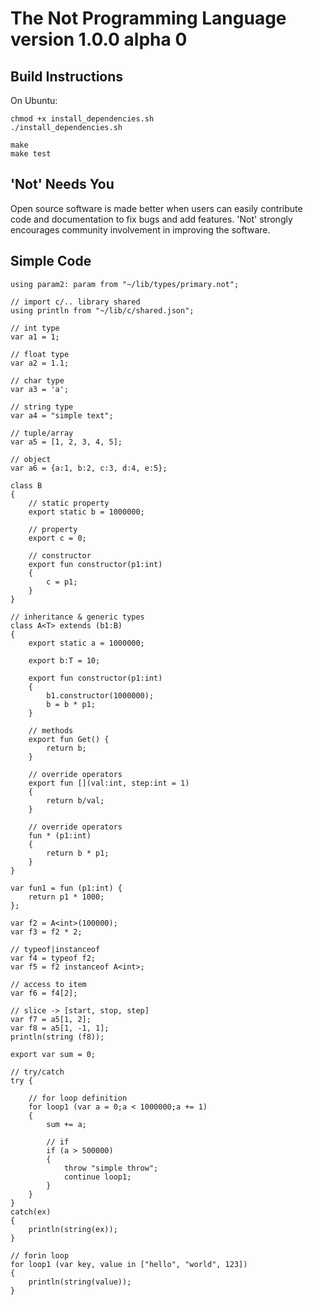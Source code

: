 # The Not Programming Language version 1.0.0 alpha 0

## Build Instructions
On Ubuntu:
```
chmod +x install_dependencies.sh
./install_dependencies.sh

make
make test
```

## 'Not' Needs You
Open source software is made better when users can easily contribute code and documentation to fix bugs and add features. 'Not' strongly encourages community involvement in improving the software.



## Simple Code
```not
using param2: param from "~/lib/types/primary.not";

// import c/.. library shared
using println from "~/lib/c/shared.json";

// int type
var a1 = 1;

// float type
var a2 = 1.1;

// char type
var a3 = 'a';

// string type
var a4 = "simple text";

// tuple/array
var a5 = [1, 2, 3, 4, 5];

// object
var a6 = {a:1, b:2, c:3, d:4, e:5};

class B
{
	// static property
	export static b = 1000000;

	// property
	export c = 0;

	// constructor
	export fun constructor(p1:int)
	{
		c = p1;
	}
}

// inheritance & generic types
class A<T> extends (b1:B)
{
	export static a = 1000000;

	export b:T = 10;

	export fun constructor(p1:int)
	{
		b1.constructor(1000000);
		b = b * p1;
	}

	// methods
	export fun Get() {
		return b;
	}

	// override operators
	export fun [](val:int, step:int = 1)
	{
		return b/val;
	}

	// override operators
	fun * (p1:int)
	{
		return b * p1;
	}
}

var fun1 = fun (p1:int) {
	return p1 * 1000;
};

var f2 = A<int>(100000);
var f3 = f2 * 2;

// typeof|instanceof
var f4 = typeof f2;
var f5 = f2 instanceof A<int>;

// access to item
var f6 = f4[2];

// slice -> [start, stop, step]
var f7 = a5[1, 2]; 
var f8 = a5[1, -1, 1];
println(string (f8));

export var sum = 0;

// try/catch
try {

	// for loop definition
	for loop1 (var a = 0;a < 1000000;a += 1)
	{
		sum += a;

		// if
		if (a > 500000)
		{
			throw "simple throw";
			continue loop1;
		}
	}
}
catch(ex)
{
	println(string(ex));
}

// forin loop
for loop1 (var key, value in ["hello", "world", 123])
{
	println(string(value));
}

```
